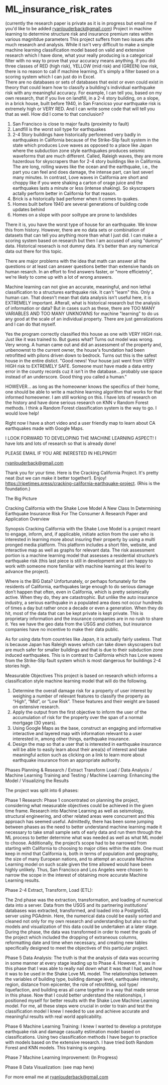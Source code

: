 # ML_insurance_risk_rates 
(currently the research paper is private as it is in progress but email me if you'd like to be added ryanlouderback@gmail.com)
Project in machine learning to determine structure risk and insurance premium rates within various magnitdue parameters
This project suffers from two issues afte much research and analysis. While it isn't very difficult to make a simple machine learning classification model based on valid and extensive research which I have done, what your really producing is a categorical filter with no way to prove that your accuracy means anything.  If you did three classes of RED (high risk), YELLOW (mid risk) and (GREEN) low risk, there is no reason to call if machine learning. It's simply a filter based on a scoring system which I can just do in Excel.  
There are no databases or sets of databases that exist or even could exist in theory that could learn how to classify a building's individual earthquake risk with any meaningful accuracy.
For example, I can tell you, based on my own research, that if you live on landfill, in a 2-4 story building, on a slope, in a brick house, built before 1940, in San Francicso your earthquake risk is extremely high or VERY RED.   And I can write some code that will tell you that as well.  How did I come to that conclusion? 
1. San Francisco is close to major faults (proximity to fault)
2. Landfill is the worst soil type for earthquakes
3. 2-4 Story buildings have historically perforemed very badly in earthquakes in California because of the Strike-Slip fault system in the state which produces Love waves as opposed to a place like Japan where the subduction zone style earthquakes produces seismic waveforms that are much different. Called, Raleigh waves, they are more hazerdous for skyscrapers than for 2-4 story buildings like in California. The are long, rolling waves like the ocean and the earthquake, i.e., the part you can feel and does damage, the intense part, can last severl many minutes.  In contrast, Love waves in California are short and choppy like if you were shaking a carton of orage juice and the earthquakes lasts a minute or less (intense shaking).  So skyscrapers actally perform better in California for that reason.
4. Brick is a historically bad perfomer when it comes to quakes.
5. Homes built before 1940 are several generations of building code updates behind
6. Homes on a slope with poor soiltype are prone to landslides

There it is, you have the worst type of house for an earthquake. We know this from history.  However, there are no data sets or combination of datasets that can tell you anything more than what I just did.  I can make a scoring system based on research but then I am accused of using "dummy" data.  Historical reserach is not dummy data.  It's better than any numerical data out there for this topic.  

There are major problems with the idea that math can answer all the questions or at least can answer questions better than extensive hands on human resarch. In an effort to find answers faster, or "more efficietnly", we're likely to come up with a lot of wrong answers.  

Machine learning can not give an accurate, meaningful, and non lethal classification to a structures earthquake risk. It can't "learn" this.  Only a human can.  That doesn't mean that data analysis isn't useful here, it is EXTREMELY important.  Afterall, what is historical research but the analysis of information or data?  But in cases such as these, there are TOO MANY VARIABLES AND TOO MANY UNKNOWNS for machine "learning" to do us any good at the scale of an individual property.  There are just genralizations and I can do that myself.  

Yes the program correctly classified this house as one with VERY HIGH risk.  Just like it was trained to.  But guess what? Turns out model was wrong. Very wrong. A human came out and did an assessment of the property and, unbenownst to the current owner, the house's foundation had been retrofitted with pilons driven down to bedrock.  Turns out this is the safest house in the entire distict. "Good news! Your house just went from VERY HIGH risk to EXTREMELY SAFE. Someone must have made a data entry error in the county records cuz it isn't in the database... probably use space instead of an underscore.  Good thing you called a human."

HOWEVER... as long as the homeowner knows the specifics of their home, one should be able to write a machine learning algorithm that works for that informed homeowner.  I am still working on this.  I have lots of research on the history and have done serious research on KNN v Random Forest methods.  I think a Random Forest classification system is the way to go.  I would love help!  

Right now I have a short video and a user friendly map to learn about CA earthquakes made with Google Maps.

I LOOK FORWARD TO DEVELOPING THE MACHINE LEARNING ASPECT!  I have lots and lots of research so that is already done!

PLEASE EMAIL IF YOU ARE INERESTED IN HELPING!!! 

ryanlouderback@gmail.com

Thank you for your time.  Here is the Cracking California Project.  It's pretty neat (but we can make it better together!).  Enjoy!
https://ripetimes.press/cracking-california-earthquake-project. (Rhis is the foundation.)




The Big Picture

Cracking California with the Shake Love Model
A New Class In Determining Earthquake Insurance Risk For The Consumer
A Research Paper and Application Overview 

Synopsis
Cracking California with the Shake Love Model is a project meant to engage, inform, and, if applicable, initiate action from the user who is interested in learning more about insuring their property by using a multi pronged media platform.  This platform includes a short film, website, and interactive map as well as graphs for relevant data.  The risk assessment portion is a machine learning model that assesses a residential structure’s earthquake risk (this last piece is still in development and I am happy to work with someone more familiar with machine learning at this level to advance the project). 

Where is the BIG Data?
Unfortunately, or perhaps fortunately for the residents of California, earthquakes large enough to do serious damage don’t happen that often, even in California, which is pretty seismically active.  When they do, they are catastrophic. But unlike the auto insurance industry, a serious earthquake in a populated area does not occur hundreds of times a day but rather once a decade or even a generation.  When they do hit, most of the data that can be kept private is kept private.  This is proprietary information and the insurance companies are in no rush to share it.  Yes we have the geo data from the USGS and clothes, but insurance companies have no incentive to make their data public. 

As for using data from countries like Japan, it is actually fairly useless.  That is because Japan has Raleigh waves which can take down skyscrapers but are much safer for smaller buildings and that is due to their subduction zone induced earthquakes.  This is in contrast to California which has Love waves from the Strike-Slip fault system which is most dangerous for buildings 2-4 stories high. 


Measurable Objectives
This project is based on research which informs a classification style machine learning model that will do the following.
1. Determine the overall damage risk for a property of user interest by weighing a number of relevant features to classify the property as “High”, “Mid”, or “Low Risk”.  These features and their weight are based on extensive research.
2. Apply the output from the first objective to inform the user of the accumulation of risk for the property over the span of a normal mortgage (30 years).
3. Using Google Maps as the base, construct an engaging and informative interactive and layered map with information relevant to a user interested in, among other things, earthquake insurance.
4. Design the map so that a user that is interested in earthquake insurance will be able to easily learn about their area(s) of interest and take meaningful action such as clicking on a link to learn more about earthquake insurance from an appropriate authority.


Phases
Planning & Research / Extract Transform Load  / Data Analysis / Machine Learning Training and Testing / Machine Learning: Enhancing the Model / Visualizing the Results

The project was split into 6 phases: 

Phase 1 Research:  Phase 1 concentrated on planning the project, considering what measurable objectives could be achieved in the given time frame.  Research into Machine Learning as well as seismology, structural engineering, and other related areas were concurrent and this approach has seemed useful.  Admittedly, there has been some jumping between phases as the need to better understand machine learning made it necessary to take small sample sets of early data and run them through the ML process to better determine what was needed as well as what ML model to choose.  Additionally, the project’s scope had to be narrowed from starting with California to choosing to major cities within the state. One must keep in mind that California is, both in terms of population and geography, the size of many European nations, and to attempt an accurate Machine Learning model on such scale given the time allowed would have been highly unlikely.  Thus, San Francisco and Los Angeles were chosen to narrow the scope in the interest of obtaining more accurate Machine Learning results. 

Phase 2-4 Extract, Transform, Load (ETL):  

The 2nd phase was the extraction, transformation, and loading of numerical data into a server.   Data from the USGS and its partnering institutions’ databases was extracted, transformed, and loaded into a PostgreSQL server using PGAdmin. Here, the numerical data could be easily sorted and cleaned not only for my own research and understanding but also so that models and visualization of this data could be undertaken at a later stage.  During the phase, the data was transformed in order to meet the goals of the project which included the dropping of extraneous columns, reformatting date and time when necessary, and creating new tables specifically designed to meet the objectives of this particular project.

Phase 5 Data Analysis: The truth is that the analysis of data was occurring in some manner at every stage leading up to Phase 4. However, it was in this phase that I was able to really nail down what it was that I had, and how it was to be used in the Shake Love ML model.   The relationships between the variables of building type, building damage level, earthquake intensity, region, distance from epicenter, the role of retrofitting, soil type/ liquefaction, and building eras all came together in a way that made sense in this phase.  Now that I could better understand the relationships, I positioned myself for better results with the Shake Love Machine Learning model.  For me, all these steps were crucial in order to train and test the classification model I knew I needed to use and achieve accurate and meaningful results with real world applicability. 

Phase 6 Machine Learning Training:  I knew I wanted to develop a prototype earthquake risk and damage casualty estimation model based on classifications.  Using two classification methods I have begun to practice with models based on the extensive research.  I have tried both Random Forest and KNN models.  This training is ongoing. 

Phase 7 Machine Learning Improvement:  (In Progress)

Phase 8 Data Visualization:  (see map here)

For more email me at ryanlouderback@gmail.com

